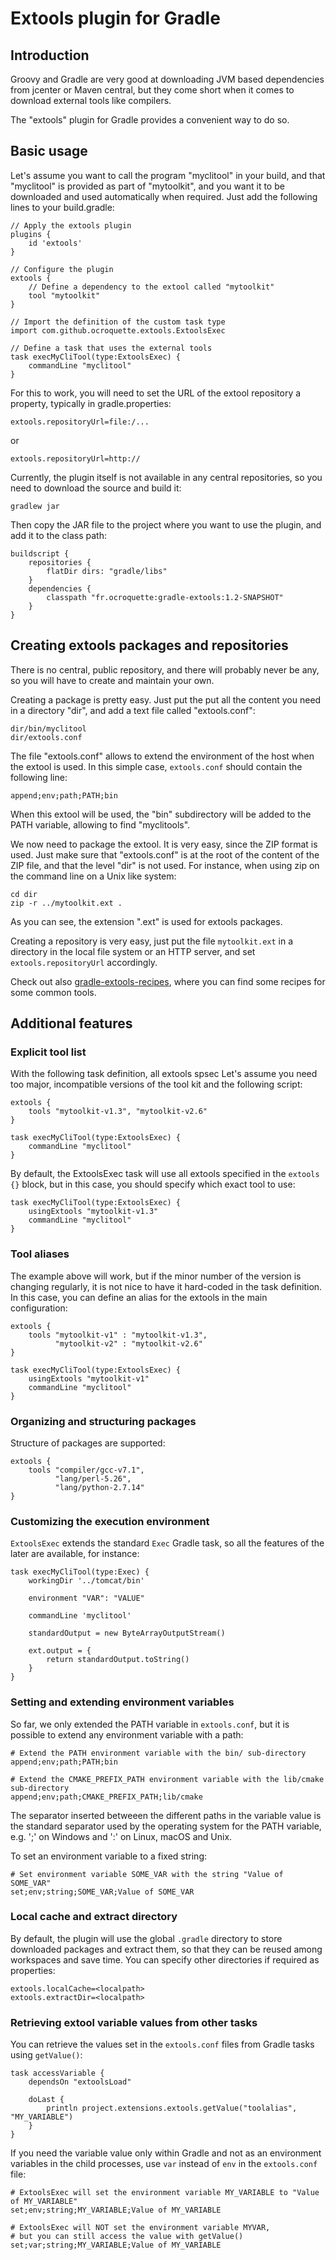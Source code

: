 # Extools plugin for Gradle
## Introduction
Groovy and Gradle are very good at downloading JVM based dependencies from jcenter or Maven central, but they come short when it comes to download external tools like compilers.

The "extools" plugin for Gradle provides a convenient way to do so. 

## Basic usage

Let's assume you want to call the program "myclitool" in your build, and that "myclitool" is provided as part of "mytoolkit", and you want it to be downloaded and used automatically when required. Just add the following lines to your build.gradle:

```
// Apply the extools plugin
plugins {
    id 'extools'
}

// Configure the plugin
extools {
    // Define a dependency to the extool called "mytoolkit"
    tool "mytoolkit"
}

// Import the definition of the custom task type
import com.github.ocroquette.extools.ExtoolsExec

// Define a task that uses the external tools
task execMyCliTool(type:ExtoolsExec) {
    commandLine "myclitool"
}

```

For this to work, you will need to set the URL of the  extool repository a property, typically in gradle.properties:

```
extools.repositoryUrl=file:/...
```

or

```
extools.repositoryUrl=http://
```

Currently, the plugin itself is not available in any central repositories, so you need to download the source and build it:

```
gradlew jar
```

Then copy the JAR file to the project where you want to use the plugin, and add it to the class path:

```
buildscript {
    repositories {
        flatDir dirs: "gradle/libs"
    }
    dependencies {
        classpath "fr.ocroquette:gradle-extools:1.2-SNAPSHOT"
    }
}
```

## Creating extools packages and repositories

There is no central, public repository, and there will probably never be any, so you will have to create and maintain your own.

Creating a package is pretty easy. Just put the put all the content you need in a directory "dir", and add a text file called "extools.conf":

```
dir/bin/myclitool
dir/extools.conf
```

The file "extools.conf" allows to extend the environment of the host when the extool is used. In this simple case, ```extools.conf``` should contain the following line:

```
append;env;path;PATH;bin
```

When this extool will be used, the "bin" subdirectory will be added to the PATH variable, allowing to find "myclitools".

We now need to package the extool. It is very easy, since the ZIP format is used. Just make sure that "extools.conf" is at the root of the content of the ZIP file, and that the level "dir" is not used. For instance, when using zip on the command line on a Unix like system:
```
cd dir
zip -r ../mytoolkit.ext .
```

As you can see, the extension ".ext" is used for extools packages.

Creating a repository is very easy, just put the file ```mytoolkit.ext``` in a directory in the local file system or an HTTP server, and set ```extools.repositoryUrl``` accordingly.

Check out also [gradle-extools-recipes](https://github.com/ocroquette/gradle-extools-recipes), where you can find some recipes for some common tools.

## Additional features
### Explicit tool list
With the following task definition, all extools spsec
Let's assume you need too major, incompatible versions of the tool kit and the following script:

```
extools {
    tools "mytoolkit-v1.3", "mytoolkit-v2.6"
}

task execMyCliTool(type:ExtoolsExec) {
    commandLine "myclitool"
}
```

By default, the ExtoolsExec task will use all extools specified in the ```extools {}``` block, but in this case, you should specify which exact tool to use:

```
task execMyCliTool(type:ExtoolsExec) {
    usingExtools "mytoolkit-v1.3"
    commandLine "myclitool"
}
```

### Tool aliases
The example above will work, but if the minor number of the version is changing regularly, it is not nice to have it hard-coded in the task definition. In this case, you can define an alias for the extools in the main configuration:

```
extools {
    tools "mytoolkit-v1" : "mytoolkit-v1.3",
          "mytoolkit-v2" : "mytoolkit-v2.6"
}

task execMyCliTool(type:ExtoolsExec) {
    usingExtools "mytoolkit-v1"
    commandLine "myclitool"
}
```

### Organizing and structuring packages

Structure of packages are supported:
```
extools {
    tools "compiler/gcc-v7.1",
          "lang/perl-5.26",
          "lang/python-2.7.14"
}
```

### Customizing the execution environment

```ExtoolsExec``` extends the standard ```Exec``` Gradle task, so all the features of the later are available, for instance:

```
task execMyCliTool(type:Exec) {
	workingDir '../tomcat/bin'

	environment "VAR": "VALUE"

	commandLine 'myclitool'

 	standardOutput = new ByteArrayOutputStream()

 	ext.output = {
		return standardOutput.toString()
	}
}
```

### Setting and extending environment variables

So far, we only extended the PATH variable in ```extools.conf```, but it is possible to extend any environment variable with a path:

```
# Extend the PATH environment variable with the bin/ sub-directory
append;env;path;PATH;bin

# Extend the CMAKE_PREFIX_PATH environment variable with the lib/cmake sub-directory
append;env;path;CMAKE_PREFIX_PATH;lib/cmake
```

The separator inserted betweeen the different paths in the variable value is the standard separator used by the operating system for the PATH variable, e.g. ';' on Windows and ':' on Linux, macOS and Unix.

To set an environment variable to a fixed string:

```
# Set environment variable SOME_VAR with the string "Value of SOME_VAR"
set;env;string;SOME_VAR;Value of SOME_VAR
```

### Local cache and extract directory

By default, the plugin will use the global ```.gradle``` directory to store downloaded packages and extract them, so that they can be reused among workspaces and save time. You can specify other directories if required as properties:

```
extools.localCache=<localpath>
extools.extractDir=<localpath>
```

### Retrieving extool variable values from other tasks

You can retrieve the values set in the ```extools.conf``` files from Gradle tasks using ```getValue()```:

```
task accessVariable {
    dependsOn "extoolsLoad"

    doLast {
        println project.extensions.extools.getValue("toolalias", "MY_VARIABLE")
    }
}
```

If you need the variable value only within Gradle and not as an environment variables in the child processes, use ```var``` instead of ```env``` in the ```extools.conf``` file:

```
# ExtoolsExec will set the environment variable MY_VARIABLE to "Value of MY_VARIABLE"
set;env;string;MY_VARIABLE;Value of MY_VARIABLE

# ExtoolsExec will NOT set the environment variable MYVAR,
# but you can still access the value with getValue()
set;var;string;MY_VARIABLE;Value of MY_VARIABLE
```
